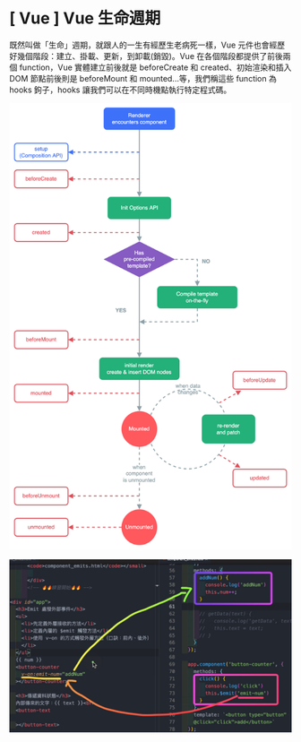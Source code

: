# \[ Vue ] Vue 生命週期

既然叫做「生命」週期，就跟人的一生有經歷生老病死一樣，Vue 元件也會經歷好幾個階段：建立、掛載、更新，到卸載(銷毀)。Vue 在各個階段都提供了前後兩個 function，Vue 實體建立前後就是 beforeCreate 和 created、初始渲染和插入 DOM 節點前後則是 beforeMount 和 mounted...等，我們稱這些 function 為 hooks 鉤子，hooks 讓我們可以在不同時機點執行特定程式碼。


![alt text](./img/lifecycle.png)

![alt text](image.png)

